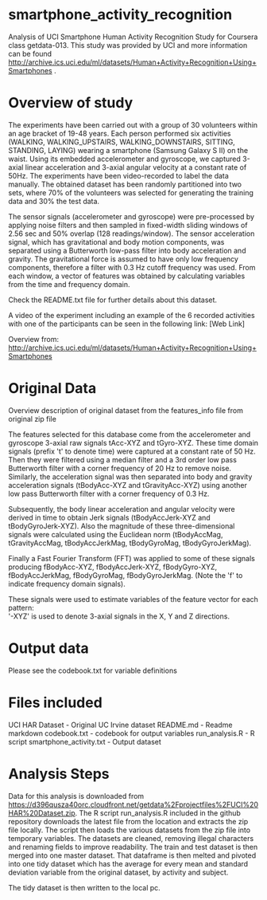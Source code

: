 # smartphone_activity_recognition
Analysis of UCI Smartphone Human Activity Recognition Study for Coursera class getdata-013.  This study was provided by UCI and more information can be found http://archive.ics.uci.edu/ml/datasets/Human+Activity+Recognition+Using+Smartphones .  

# Overview of study
The experiments have been carried out with a group of 30 volunteers within an age bracket of 19-48 years. Each person performed six activities (WALKING, WALKING_UPSTAIRS, WALKING_DOWNSTAIRS, SITTING, STANDING, LAYING) wearing a smartphone (Samsung Galaxy S II) on the waist. Using its embedded accelerometer and gyroscope, we captured 3-axial linear acceleration and 3-axial angular velocity at a constant rate of 50Hz. The experiments have been video-recorded to label the data manually. The obtained dataset has been randomly partitioned into two sets, where 70% of the volunteers was selected for generating the training data and 30% the test data.

The sensor signals (accelerometer and gyroscope) were pre-processed by applying noise filters and then sampled in fixed-width sliding windows of 2.56 sec and 50% overlap (128 readings/window). The sensor acceleration signal, which has gravitational and body motion components, was separated using a Butterworth low-pass filter into body acceleration and gravity. The gravitational force is assumed to have only low frequency components, therefore a filter with 0.3 Hz cutoff frequency was used. From each window, a vector of features was obtained by calculating variables from the time and frequency domain.

Check the README.txt file for further details about this dataset.

A video of the experiment including an example of the 6 recorded activities with one of the participants can be seen in the following link: [Web Link]

Overview from: http://archive.ics.uci.edu/ml/datasets/Human+Activity+Recognition+Using+Smartphones

# Original Data 

Overview description of original dataset from the features_info file from original zip file

The features selected for this database come from the accelerometer and gyroscope 3-axial raw signals tAcc-XYZ and tGyro-XYZ. These time domain signals (prefix 't' to denote time) were captured at a constant rate of 50 Hz. Then they were filtered using a median filter and a 3rd order low pass Butterworth filter with a corner frequency of 20 Hz to remove noise. Similarly, the acceleration signal was then separated into body and gravity acceleration signals (tBodyAcc-XYZ and tGravityAcc-XYZ) using another low pass Butterworth filter with a corner frequency of 0.3 Hz. 

Subsequently, the body linear acceleration and angular velocity were derived in time to obtain Jerk signals (tBodyAccJerk-XYZ and tBodyGyroJerk-XYZ). Also the magnitude of these three-dimensional signals were calculated using the Euclidean norm (tBodyAccMag, tGravityAccMag, tBodyAccJerkMag, tBodyGyroMag, tBodyGyroJerkMag). 

Finally a Fast Fourier Transform (FFT) was applied to some of these signals producing fBodyAcc-XYZ, fBodyAccJerk-XYZ, fBodyGyro-XYZ, fBodyAccJerkMag, fBodyGyroMag, fBodyGyroJerkMag. (Note the 'f' to indicate frequency domain signals). 

These signals were used to estimate variables of the feature vector for each pattern:  
'-XYZ' is used to denote 3-axial signals in the X, Y and Z directions.

# Output data

Please see the codebook.txt for variable definitions

# Files included

UCI HAR Dataset - Original UC Irvine dataset
README.md - Readme markdown
codebook.txt - codebook for output variables
run_analysis.R - R script
smartphone_activity.txt - Output dataset 

# Analysis Steps
Data for this analysis is downloaded from https://d396qusza40orc.cloudfront.net/getdata%2Fprojectfiles%2FUCI%20HAR%20Dataset.zip.  The R script run_analysis.R included in the github repository downloads the latest file from the location and extracts the zip file locally.  The script then loads the various datasets from the zip file into temporary variables.  The datasets are cleaned, removing illegal characters and renaming fields to improve readability.  The train and test dataset is then merged into one master dataset.  That dataframe is then melted and pivoted into one tidy dataset which has the average for every mean and standard deviation variable from the original dataset, by activity and subject.  

The tidy dataset is then written to the local pc. 


